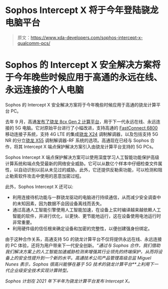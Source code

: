 # Sophos Intercept X 将于今年登陆骁龙电脑平台

> 原文：<https://www.xda-developers.com/sophos-intercept-x-qualcomm-pcs/>

# Sophos 的 Intercept X 安全解决方案将于今年晚些时候应用于高通的永远在线、永远连接的个人电脑

Sophos 的 Intercept X 安全解决方案将于今年晚些时候应用于高通的骁龙计算平台 PC。

去年 9 月，高通[发布了骁龙 8cx Gen 2 计算平台](https://www.xda-developers.com/qualcomm-snapdragon-8cx-gen-2/)，用于下一代永远在线、永远连接的 5G 电脑。它对原始平台进行了小幅改进，支持高通的 [FastConnect 6800](https://www.qualcomm.com/products/fastconnect-6800) 移动连接子系统，支持 4G LTE 的集成[骁龙 X24](https://www.xda-developers.com/qualcomm-x24-modem/) 调制解调器，以及包括支持 5G NR 的分立[骁龙 X55](https://www.xda-developers.com/qualcomm-snapdragon-x55-5g-modem-2019-android-smartphones/) 调制解调器-RF 系统的选项。高通现在已经与 Sophos 合作，将其 Intercept X 端点保护解决方案引入由骁龙计算平台支持的 5G PCs。

Sophos Intercept X 端点保护解决方案可以使用深度学习人工智能功能保护高级计算系统和端点免受最新的网络安全威胁。它可以从数亿个样本中仔细检查文件属性，以自动识别以前从未见过的威胁。此外，它还提供反勒索功能，可以检测和阻止勒索软件攻击中使用的恶意加密过程。

此外，Sophos Intercept X 还可以:

*   利用连接待机功能与一群骁龙驱动的电脑进行持续通信，从而减少安全调查中的未知因素，因为数据不会因设备离线而丢失。
*   通过高通人工智能引擎使用人工智能加速，在设备上实时编译越来越依赖人工智能的软件，并进行优化，以更快、更节能地运行，这在设备使用电池运行时非常重要。
*   利用硬件级的信任根来确定设备和加密的完整性，以便创建强身份绑定。

由于这种合作关系，高通支持 5G 的骁龙计算平台不仅将提供永远在线、永远连接的 PC 体验，还将为用户带来下一代安全创新。*“通过与 Sophos 合作，我们借助我们解决方案上的人工智能加速威胁检测来增强其行业领先的终端保护，从而将设备上的安全性提升到一个新的水平。高通技术公司产品管理高级总监 Miguel Nunes 表示，Sophos 很高兴能够在基于 5G 技术的骁龙计算平台**上利用下一代企业级安全技术实现计算转型。*

 *Sophos 计划在 2021 年下半年为骁龙计算平台发布 Intercept X。*